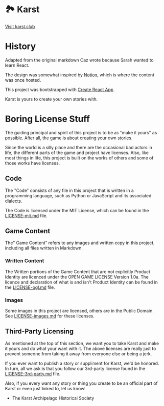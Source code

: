 # 🏞️ Karst
[Visit karst.club](https://www.karst.club)

# History

Adapted from the original markdown Caz wrote because Sarah wanted to learn React. 

The design was somewhat inspired by [Notion](notion.so), which is where the content was once hosted.

This project was bootstrapped with [Create React App](https://github.com/facebook/create-react-app).

Karst is yours to create your own stories with.

# Boring License Stuff

The guiding principal and spirit of this project is to be as "make it yours" as possible. After all, the game is about creating your own stories.

Since the world is a silly place and there are the occasional bad actors in life, the different parts of the game and project have licenses. Also, like most things in life, this project is built on the works of others and some of those works have licenses.

## Code

The "Code" consists of any file in this project that is written in a programming language, such as Python or JavaScript and its associated dialects.

The Code is licensed under the MIT License, which can be found in the [LICENSE-mit.md](LICENSE-mit.md) file.

## Game Content

The" Game Content" refers to any images and written copy in this project, including all files written in Markdown. 

### Written Content

The Written portions of the Game Content that are not explicitly Product Identity are licenced under the OPEN GAME LICENSE Version 1.0a. The licence and declaration of what is and isn't Product Identity can be found in the [LICENSE-ogl.md](LICENSE-ogl.md) file.

### Images

Some images in this project are licensed, others are in the Public Domain. See [LICENSE-images.md](LICENSE-images.md) for these licenses.

## Third-Party Licensing

As mentioned at the top of this section, we want you to take Karst and make it yours and do what your want with it. The above licenses are really just to prevent someone from taking it away from everyone else or being a jerk.

If you ever want to publish a story or suppliment for Karst, we'd be honored. In turn, all we ask is that you follow our 3rd-party license found in the [LICENSE-3rd-party.md](LICENSE-3rd-party.md) file.

Also, if you every want any story or thing you create to be an official part of Karst or even just linked to, let us know!

- The Karst Archipelago Historical Society
